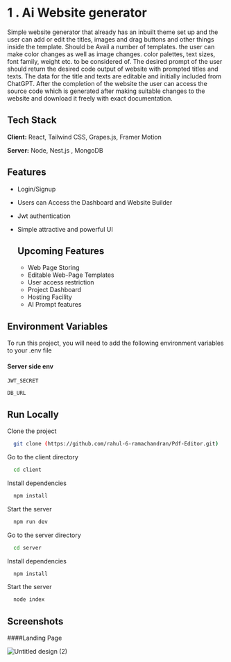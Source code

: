 # 1 . Ai Website generator 

Simple website generator that already has an inbuilt theme set up and the user can add or edit the titles, images and drag buttons and other things inside the template. Should be  Avail a number of templates. the user can make color changes as well as image changes. color palettes, text sizes, font family, weight etc. to be considered of. The desired prompt of the user should return the desired code output of website with prompted titles and texts. The data for the title and texts are editable and initially included from ChatGPT. After the completion of the website the user can access the source code which is generated after making suitable changes to the website and download it freely with exact documentation.

## Tech Stack

**Client:** React, Tailwind CSS, Grapes.js, Framer Motion

**Server:** Node, Nest.js , MongoDB


## Features

- Login/Signup
- Users can Access the Dashboard and Website Builder
- Jwt authentication
- Simple attractive and powerful UI

  ## Upcoming Features
  
  - Web Page Storing
  - Editable Web-Page Templates
  - User access restriction
  - Project Dashboard
  - Hosting Facility
  - AI Prompt features


## Environment Variables

To run this project, you will need to add the following environment variables to your .env file

#### Server side env


`JWT_SECRET`

`DB_URL`

## Run Locally

Clone the project

```bash
  git clone (https://github.com/rahul-6-ramachandran/Pdf-Editor.git)
```

Go to the client directory

```bash
  cd client
```

Install dependencies

```bash
  npm install
```

Start the server

```bash
  npm run dev
```
Go to the server directory

```bash
  cd server
```

Install dependencies

```bash
  npm install
```

Start the server

```bash
  node index
```
## Screenshots

####Landing Page

![Untitled design (2)](https://github.com/user-attachments/assets/3d20c432-b0ef-4d90-bb0e-67364ce0e9d6)

